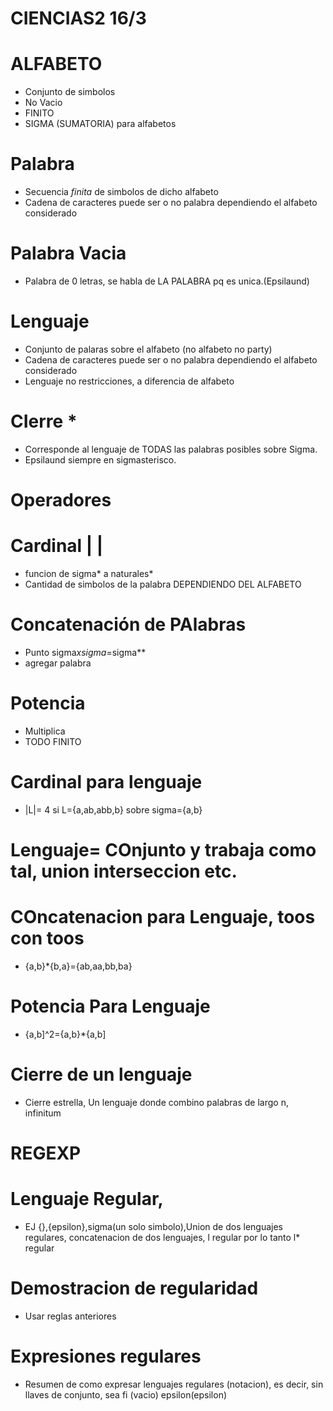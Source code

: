 # CIENCIAS2 16/3

# ALFABETO
- Conjunto de simbolos
- No Vacio
- FINITO
- SIGMA (SUMATORIA) para alfabetos
# Palabra
- Secuencia *finita* de simbolos de dicho alfabeto
- Cadena de caracteres puede ser o no palabra dependiendo el alfabeto considerado
# Palabra Vacia
- Palabra de 0 letras, se habla de LA PALABRA pq es unica.(Epsilaund)
# Lenguaje
- Conjunto de palaras sobre el alfabeto (no alfabeto no party)
- Cadena de caracteres puede ser o no palabra dependiendo el alfabeto considerado
- Lenguaje no restricciones, a diferencia de alfabeto
# CIerre *
- Corresponde al lenguaje de TODAS las palabras posibles sobre Sigma.
- Epsilaund siempre en sigmasterisco.
# Operadores
   # Cardinal | | 
- funcion de sigma* a naturales*
- Cantidad de simbolos de la palabra DEPENDIENDO DEL ALFABETO
# Concatenación de PAlabras
- Punto sigma*xsigma*=sigma**
- agregar palabra
# Potencia 
- Multiplica
- TODO FINITO
# Cardinal para lenguaje
- |L|= 4 si L={a,ab,abb,b} sobre sigma={a,b}

# Lenguaje= COnjunto y trabaja como tal, union interseccion etc.

# COncatenacion para Lenguaje, toos con toos

- {a,b}*{b,a}={ab,aa,bb,ba}

# Potencia Para Lenguaje

- {a,b]^2={a,b}*{a,b]

# Cierre de un lenguaje
- Cierre estrella, Un lenguaje donde combino palabras de largo n, infinitum

# REGEXP
# Lenguaje Regular, 
- EJ {},{epsilon},sigma(un solo simbolo),Union de dos lenguajes regulares, concatenacion de dos lenguajes, l regular por lo tanto l* regular
# Demostracion de regularidad
- Usar reglas anteriores

# Expresiones regulares
- Resumen de como expresar lenguajes regulares (notacion), es decir, sin llaves de conjunto, sea fi (vacio) epsilon(epsilon)

